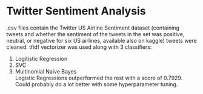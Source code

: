 # Twitter Sentiment Analysis
.csv files contain the Twitter US Airline Sentiment dataset (containing tweets and whether the sentiment of the tweets in the set was positive, neutral, or negative for six US airlines, available also on kaggle) 
tweets were cleaned. tfidf vectorizer was used along with 3 classifiers:
1. Logitistic Regression
2. SVC
3. Multinomial Naive Bayes  
Logistic Regressions outperformed the rest with a score of 0.7929. Could probably do a lot better with some hyperparameter tuning.  
